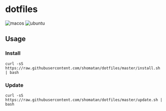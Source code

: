 # dotfiles

![macos](https://github.com/shomatan/dotfiles/workflows/macos/badge.svg?branch=master)
![ubuntu](https://github.com/shomatan/dotfiles/workflows/ubuntu/badge.svg?branch=master)

## Usage

### Install

    curl -sS https://raw.githubusercontent.com/shomatan/dotfiles/master/install.sh | bash

### Update

    curl -sS https://raw.githubusercontent.com/shomatan/dotfiles/master/update.sh | bash
